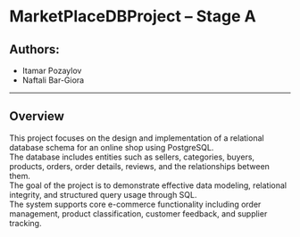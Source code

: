 
# MarketPlaceDBProject – Stage A

## Authors:
- Itamar Pozaylov  
- Naftali Bar-Giora   

---

## Overview

This project focuses on the design and implementation of a relational database schema for an online shop using PostgreSQL.  
The database includes entities such as sellers, categories, buyers, products, orders, order details, reviews, and the relationships between them.  
The goal of the project is to demonstrate effective data modeling, relational integrity, and structured query usage through SQL.  
The system supports core e-commerce functionality including order management, product classification, customer feedback, and supplier tracking.
